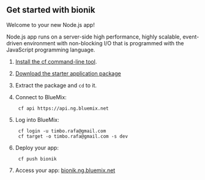 Get started with bionik
-----------------------------------
Welcome to your new Node.js app!

Node.js app runs on a server-side high performance, highly scalable, event-driven environment with non-blocking I/O that is programmed with the JavaScript programming language.

1. [Install the cf command-line tool](https://www.ng.bluemix.net/docs/redirect.jsp?name=cf-instructions).
2. [Download the starter application package](https://ace.ng.bluemix.net:443/rest/../rest/apps/2627a899-5ed3-4b05-94f2-036ffe06ddc4/starter-download)
3. Extract the package and `cd` to it.
4. Connect to BlueMix:

		cf api https://api.ng.bluemix.net

5. Log into BlueMix:

		cf login -u timbo.rafa@gmail.com
		cf target -o timbo.rafa@gmail.com -s dev

6. Deploy your app:

		cf push bionik

7. Access your app: [bionik.ng.bluemix.net](//bionik.ng.bluemix.net)

